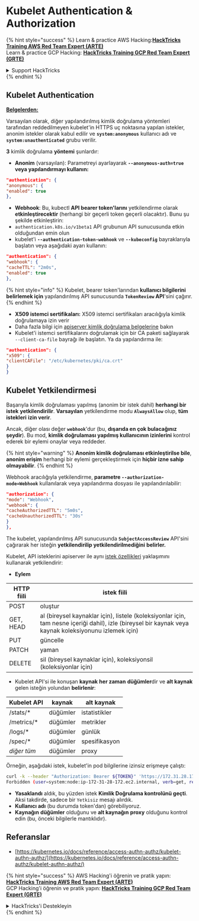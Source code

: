 # Kubelet Authentication & Authorization

{% hint style="success" %}
Learn & practice AWS Hacking:<img src="../../../.gitbook/assets/image (1) (1) (1).png" alt="" data-size="line">[**HackTricks Training AWS Red Team Expert (ARTE)**](https://training.hacktricks.xyz/courses/arte)<img src="../../../.gitbook/assets/image (1) (1) (1).png" alt="" data-size="line">\
Learn & practice GCP Hacking: <img src="../../../.gitbook/assets/image (2).png" alt="" data-size="line">[**HackTricks Training GCP Red Team Expert (GRTE)**<img src="../../../.gitbook/assets/image (2).png" alt="" data-size="line">](https://training.hacktricks.xyz/courses/grte)

<details>

<summary>Support HackTricks</summary>

* Check the [**subscription plans**](https://github.com/sponsors/carlospolop)!
* **Join the** 💬 [**Discord group**](https://discord.gg/hRep4RUj7f) or the [**telegram group**](https://t.me/peass) or **follow** us on **Twitter** 🐦 [**@hacktricks\_live**](https://twitter.com/hacktricks_live)**.**
* **Share hacking tricks by submitting PRs to the** [**HackTricks**](https://github.com/carlospolop/hacktricks) and [**HackTricks Cloud**](https://github.com/carlospolop/hacktricks-cloud) github repos.

</details>
{% endhint %}

## Kubelet Authentication <a href="#kubelet-authentication" id="kubelet-authentication"></a>

[**Belgelerden:**](https://kubernetes.io/docs/reference/access-authn-authz/kubelet-authn-authz/)

Varsayılan olarak, diğer yapılandırılmış kimlik doğrulama yöntemleri tarafından reddedilmeyen kubelet'in HTTPS uç noktasına yapılan istekler, anonim istekler olarak kabul edilir ve **`system:anonymous`** kullanıcı adı ve **`system:unauthenticated`** grubu verilir.

**3** kimlik doğrulama **yöntemi** şunlardır:

* **Anonim** (varsayılan): Parametreyi ayarlayarak **`--anonymous-auth=true` veya yapılandırmayı kullanın:**
```json
"authentication": {
"anonymous": {
"enabled": true
},
```
* **Webhook**: Bu, kubectl **API bearer token'larını** yetkilendirme olarak **etkinleştirecektir** (herhangi bir geçerli token geçerli olacaktır). Bunu şu şekilde etkinleştirin:
* `authentication.k8s.io/v1beta1` API grubunun API sunucusunda etkin olduğundan emin olun
* kubelet'i **`--authentication-token-webhook`** ve **`--kubeconfig`** bayraklarıyla başlatın veya aşağıdaki ayarı kullanın:
```json
"authentication": {
"webhook": {
"cacheTTL": "2m0s",
"enabled": true
},
```
{% hint style="info" %}
Kubelet, bearer token'larından **kullanıcı bilgilerini belirlemek için** yapılandırılmış API sunucusunda **`TokenReview` API**'sini çağırır.
{% endhint %}

* **X509 istemci sertifikaları:** X509 istemci sertifikaları aracılığıyla kimlik doğrulamaya izin verir
* Daha fazla bilgi için [apiserver kimlik doğrulama belgelerine](https://kubernetes.io/docs/reference/access-authn-authz/authentication/#x509-client-certs) bakın
* Kubelet'i istemci sertifikalarını doğrulamak için bir CA paketi sağlayarak `--client-ca-file` bayrağı ile başlatın. Ya da yapılandırma ile:
```json
"authentication": {
"x509": {
"clientCAFile": "/etc/kubernetes/pki/ca.crt"
}
}
```
## Kubelet Yetkilendirmesi <a href="#kubelet-authentication" id="kubelet-authentication"></a>

Başarıyla kimlik doğrulaması yapılmış (anonim bir istek dahil) **herhangi bir istek** **yetkilendirilir**. **Varsayılan** yetkilendirme modu **`AlwaysAllow`** olup, **tüm istekleri** **izin verir**.

Ancak, diğer olası değer **`webhook`**'dur (bu, **dışarıda en çok bulacağınız şeydir**). Bu mod, **kimlik doğrulaması yapılmış kullanıcının izinlerini** kontrol ederek bir eylemi onaylar veya reddeder.

{% hint style="warning" %}
**Anonim kimlik doğrulaması etkinleştirilse bile**, **anonim erişim** herhangi bir eylemi gerçekleştirmek için **hiçbir izne sahip olmayabilir**.
{% endhint %}

Webhook aracılığıyla yetkilendirme, **parametre `--authorization-mode=Webhook`** kullanılarak veya yapılandırma dosyası ile yapılandırılabilir:
```json
"authorization": {
"mode": "Webhook",
"webhook": {
"cacheAuthorizedTTL": "5m0s",
"cacheUnauthorizedTTL": "30s"
}
},
```
The kubelet, yapılandırılmış API sunucusunda **`SubjectAccessReview`** API'sini çağırarak her isteğin **yetkilendirilip yetkilendirilmediğini** **belirler.**

Kubelet, API isteklerini apiserver ile aynı [istek özellikleri](https://kubernetes.io/docs/reference/access-authn-authz/authorization/#review-your-request-attributes) yaklaşımını kullanarak yetkilendirir:

* **Eylem**

| HTTP fiili | istek fiili                                                                                                                                                  |
| ---------- | ----------------------------------------------------------------------------------------------------------------------------------------------------------- |
| POST       | oluştur                                                                                              |
| GET, HEAD  | al (bireysel kaynaklar için), listele (koleksiyonlar için, tam nesne içeriği dahil), izle (bireysel bir kaynak veya kaynak koleksiyonunu izlemek için) |
| PUT        | güncelle                                                                                              |
| PATCH      | yaman                                                                                                 |
| DELETE     | sil (bireysel kaynaklar için), koleksiyonsil (koleksiyonlar için)                                                                                         |

* Kubelet API'si ile konuşan **kaynak** **her zaman** **düğümler**dir ve **alt kaynak** gelen isteğin yolundan **belirlenir**:

| Kubelet API  | kaynak | alt kaynak |
| ------------ | ------ | ---------- |
| /stats/\*    | düğümler | istatistikler |
| /metrics/\*  | düğümler | metrikler   |
| /logs/\*     | düğümler | günlük       |
| /spec/\*     | düğümler | spesifikasyon |
| _diğer tüm_  | düğümler | proxy       |

Örneğin, aşağıdaki istek, kubelet'in pod bilgilerine izinsiz erişmeye çalıştı:
```bash
curl -k --header "Authorization: Bearer ${TOKEN}" 'https://172.31.28.172:10250/pods'
Forbidden (user=system:node:ip-172-31-28-172.ec2.internal, verb=get, resource=nodes, subresource=proxy)
```
* **Yasaklandı** aldık, bu yüzden istek **Kimlik Doğrulama kontrolünü geçti**. Aksi takdirde, sadece bir `Yetkisiz` mesajı alırdık.
* **Kullanıcı adı** (bu durumda token'dan) görebiliyoruz.
* **Kaynağın** **düğümler** olduğunu ve **alt kaynağın** **proxy** olduğunu kontrol edin (bu, önceki bilgilerle mantıklıdır).

## Referanslar

* [https://kubernetes.io/docs/reference/access-authn-authz/kubelet-authn-authz/](https://kubernetes.io/docs/reference/access-authn-authz/kubelet-authn-authz/)

{% hint style="success" %}
AWS Hacking'i öğrenin ve pratik yapın:<img src="../../../.gitbook/assets/image (1) (1) (1).png" alt="" data-size="line">[**HackTricks Training AWS Red Team Expert (ARTE)**](https://training.hacktricks.xyz/courses/arte)<img src="../../../.gitbook/assets/image (1) (1) (1).png" alt="" data-size="line">\
GCP Hacking'i öğrenin ve pratik yapın: <img src="../../../.gitbook/assets/image (2).png" alt="" data-size="line">[**HackTricks Training GCP Red Team Expert (GRTE)**<img src="../../../.gitbook/assets/image (2).png" alt="" data-size="line">](https://training.hacktricks.xyz/courses/grte)

<details>

<summary>HackTricks'i Destekleyin</summary>

* [**abonelik planlarını**](https://github.com/sponsors/carlospolop) kontrol edin!
* **💬 [**Discord grubuna**](https://discord.gg/hRep4RUj7f) veya [**telegram grubuna**](https://t.me/peass) katılın ya da **Twitter'da** 🐦 [**@hacktricks\_live**](https://twitter.com/hacktricks_live)**'i takip edin.**
* **Hacking ipuçlarını paylaşmak için** [**HackTricks**](https://github.com/carlospolop/hacktricks) ve [**HackTricks Cloud**](https://github.com/carlospolop/hacktricks-cloud) github reposuna PR gönderin.

</details>
{% endhint %}

